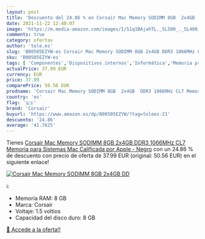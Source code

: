 ```yaml
---
layout: post
title: 'Descuento del 24.86 % en Corsair Mac Memory SODIMM 8GB  2x4GB  DD'
date: 2021-11-22 12:40:07
image: 'https://m.media-amazon.com/images/I/51q1BAjahTL._SL500_._SL400_.jpg'
comments: true
category: ofertas
author: 'tole.es'
slug: 'B00505EZYW-es Corsair Mac Memory SODIMM 8GB 2x4GB DDR3 1066MHz CL7...'
sku: 'B00505EZYW-es'
tags: [ 'Componentes','Dispositivos internos','Informática','Memoria principal','apple','corsair', ]
actualPrice: 37.99 EUR
currency: EUR
price: 37.99
comparePrice: 50.56 EUR
prodname: 'Corsair Mac Memory SODIMM 8GB  2x4GB  DDR3 1066MHz CL7 Memoria para Sistemas Mac  Calificada por Apple - Negro'
country: 'es'
flag: '🇪🇸'
brand: 'Corsair'
buyurl: 'https://www.amazon.es/dp/B00505EZYW/?tag=tolees-21'
descuento: '24.86'
average: '41.7625'
---
```


Tienes [Corsair Mac Memory SODIMM 8GB  2x4GB  DDR3 1066MHz CL7 Memoria para Sistemas Mac  Calificada por Apple - Negro](https://www.amazon.es/dp/B00505EZYW/?tag=tolees-21) con un 24.86 % de descuento con precio de oferta de 37.99 EUR (original: 50.56 EUR) en el siguiente enlace!

[![Corsair Mac Memory SODIMM 8GB  2x4GB  DD](https://m.media-amazon.com/images/I/51q1BAjahTL._SL500_._SL400_.jpg)](https://www.amazon.es/dp/B00505EZYW/?tag=tolees-21)

ℹ️:

- Memoria RAM: 8 GB
- Marca: Corsair
- Voltaje: ‎1.5 voltios
- Capacidad del disco duro: ‎8 GB

[🛒 Accede a la oferta!!](https://www.amazon.es/dp/B00505EZYW/?tag=tolees-21)
